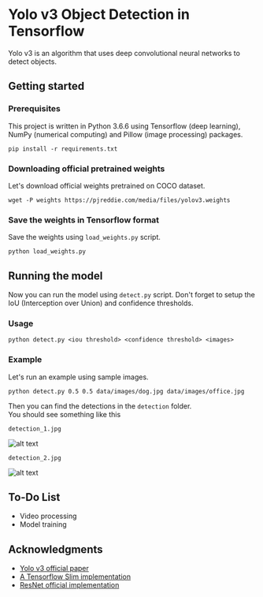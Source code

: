 # Yolo v3 Object Detection in Tensorflow
Yolo v3 is an algorithm that uses deep convolutional neural networks to detect objects.

## Getting started

### Prerequisites
This project is written in Python 3.6.6 using Tensorflow (deep learning), NumPy (numerical computing) and Pillow (image processing) packages.

```
pip install -r requirements.txt
```

### Downloading official pretrained weights
Let's download official weights pretrained on COCO dataset. 

```
wget -P weights https://pjreddie.com/media/files/yolov3.weights
```

### Save the weights in Tensorflow format
Save the weights using `load_weights.py` script.

```
python load_weights.py
```

## Running the model
Now you can run the model using `detect.py` script. Don't forget to setup the IoU (Interception over Union) and confidence thresholds.
### Usage
```
python detect.py <iou threshold> <confidence threshold> <images>
```
### Example
Let's run an example using sample images.
```
python detect.py 0.5 0.5 data/images/dog.jpg data/images/office.jpg
```
Then you can find the detections in the `detection` folder.
<br>
You should see something like this
```
detection_1.jpg
```
![alt text](https://github.com/heartkilla/yolo-v3/blob/master/data/detection_examples/detection_1.jpg)
```
detection_2.jpg
```
![alt text](https://github.com/heartkilla/yolo-v3/blob/master/data/detection_examples/detection_2.jpg)

## To-Do List
* Video processing
* Model training

## Acknowledgments
* [Yolo v3 official paper](https://arxiv.org/abs/1804.02767)
* [A Tensorflow Slim implementation](https://github.com/mystic123/tensorflow-yolo-v3)
* [ResNet official implementation](https://github.com/tensorflow/models/tree/master/official/resnet)
